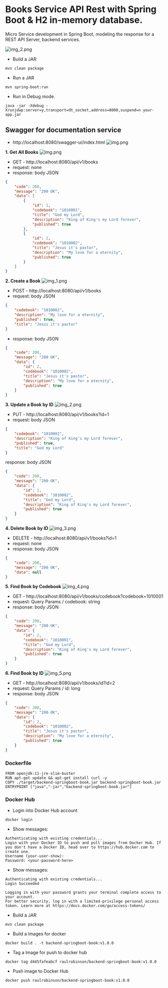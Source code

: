 # Books Service API Rest with Spring Boot & H2 in-memory database.
Micro Service development in Spring Boot, modeling the response for a REST API Server, backend services.

![img_2.png](postman/img_6.jpg)

- Build a JAR
```text
mvn clean package
```
- Run a JAR
```text
mvn spring-boot:run
```
- Run in Debug mode.
```text
java -jar -Xdebug -Xrunjdwp:server=y,transport=dt_socket,address=8000,suspend=n your-app.jar
```

## Swagger for documentation service
- http://localhost:8080/swagger-ui/index.html
![img.png](postman/img_7.png)

**1. Get All Books**
![img.png](postman/img.png)
- GET - http://localhost:8080/api/v1/books
- request: none
- response: body JSON
```json
{
    "code": 200,
    "message": "200 OK",
    "data": [
        {
            "id": 1,
            "codebook": "1010001",
            "title": "God my Lord",
            "description": "King of King's my Lord forever",
            "published": true
        },
        {
            "id": 2,
            "codebook": "1010002",
            "title": "Jesus it's pastor",
            "description": "My love for a eternity",
            "published": true
        }
    ]
}
```
**2. Create a Book**
![img_1.png](postman/img_1.png)
- POST - http://localhost:8080/api/v1/books
- request: body JSON
```json
{
    "codebook": "1010002",
    "description": "My love for a eternity",
    "published": true,
    "title": "Jesus it's pastor"
}
```
- response: body JSON
```json
{
    "code": 200,
    "message": "200 OK",
    "data": {
        "id": 2,
        "codebook": "1010002",
        "title": "Jesus it's pastor",
        "description": "My love for a eternity",
        "published": true
    }
}
```
**3. Update a Book by ID**
![img_2.png](postman/img_2.png)
- PUT - http://localhost:8080/api/v1/books?id=1
- request: body JSON
```json
{
    "codebook": "1010002",
    "description": "King of King's my Lord forever",
    "published": true,
    "title": "God my Lord"
}
```
response: body JSON
```json
{
    "code": 200,
    "message": "200 OK",
    "data": {
        "id": 1,
        "codebook": "1010002",
        "title": "God my Lord",
        "description": "King of King's my Lord forever",
        "published": true
    }
}
```
**4. Delete Book by ID**
![img_3.png](postman/img_3.png)
- DELETE - http://localhost:8080/api/v1/books?id=1
- request: none
- response: body JSON
```json
{
    "code": 200,
    "message": "200 OK",
    "data": null
}
```
**5. Find Book by Codebook**
![img_4.png](postman/img_4.png)
- GET - http://localhost:8080/api/v1/books/codebook?codebook=1010001
- request: Query Params / codebook: string
- response: body JSON
```json
{
    "code": 200,
    "message": "200 OK",
    "data": {
        "id": 2,
        "codebook": "1010001",
        "title": "God my Lord",
        "description": "King of King's my Lord forever",
        "published": true
    }
}
```
**6. Find Book by ID**
![img_5.png](postman/img_5.png)
- GET - http://localhost:8080/api/v1/books/id?id=2
- request: Query Params / id: long
- response: body JSON
```json
{
    "code": 200,
    "message": "200 OK",
    "data": {
        "id": 2,
        "codebook": "1010002",
        "title": "Jesus it's pastor",
        "description": "My love for a eternity",
        "published": true
    }
}
```

### Dockerfile

```text
FROM openjdk:11-jre-slim-buster
RUN apt-get update && apt-get install curl -y
COPY ./target/backend-springboot-book.jar backend-springboot-book.jar
ENTRYPOINT ["java","-jar","backend-springboot-book.jar"]
```

### Docker Hub

- Login into Docker Hub account
```text
docker login
```
- Show messages:
```text
Authenticating with existing credentials...
Login with your Docker ID to push and pull images from Docker Hub. If you don't have a Docker ID, head over to https://hub.docker.com to create one.
Username (your-user-show):
Password: <your-password-here>
```
- Show messages:
```text
Authenticating with existing credentials...
Login Succeeded

Logging in with your password grants your terminal complete access to your account.
For better security, log in with a limited-privilege personal access token. Learn more at https://docs.docker.com/go/access-tokens/
```
- Build a JAR
```text
mvn clean package
```
- Build a Images for docker
```text
docker build . -t backend-springboot-book:v1.0.0
```
- Tag a Image for push to docker hub
```text
docker tag d445fafeabcf raulrobinson/backend-springboot-book:v1.0.0
```
- Push image to Docker Hub
```text
docker push raulrobinson/backend-springboot-book:v1.0.0
```